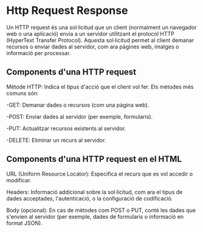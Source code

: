 # Http Request Response
Un HTTP request és una sol·licitud que un client (normalment un navegador web o una aplicació) envia a un servidor utilitzant el protocol HTTP (HyperText Transfer Protocol). 
Aquesta sol·licitud permet al client demanar recursos o enviar dades al servidor, com ara pàgines web, imatges o informació per processar.

## Components d'una HTTP request
Mètode HTTP: Indica el tipus d'acció que el client vol fer. Els mètodes més comuns són:

-GET: Demanar dades o recursos (com una pàgina web).

-POST: Enviar dades al servidor (per exemple, formularis).

-PUT: Actualitzar recursos existents al servidor.

-DELETE: Eliminar un recurs al servidor.

## Components d'una HTTP request en el HTML

URL (Uniform Resource Locator): Especifica el recurs que es vol accedir o modificar.

Headers: Informació addicional sobre la sol·licitud, com ara el tipus de dades acceptades, l'autenticació, o la configuració de codificació.

Body (opcional): En cas de mètodes com POST o PUT, conté les dades que s'envien al servidor (per exemple, dades de formularis o informació en format JSON).
